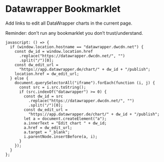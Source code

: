 # Datawrapper Bookmarklet

Add links to edit all DataWrapper charts in the current page.

Reminder: don’t run any bookmarklet you don’t trust/understand.

```
javascript: () => {
  if (window.location.hostname == "datawrapper.dwcdn.net") {
    const dw_id = window.location.href
      .replace("https://datawrapper.dwcdn.net/", "")
      .split("/")[0];
    const dw_edit_url =
      "https://app.datawrapper.de/chart/" + dw_id + "/publish";
    location.href = dw_edit_url;
  } else {
    document.querySelectorAll("iframe").forEach(function (i, j) {
      const src = i.src.toString();
      if (src.indexOf("datawrapper") >= 0) {
        const dw_id = src
          .replace("https://datawrapper.dwcdn.net/", "")
          .split("/")[0];
        const dw_edit_url =
          "https://app.datawrapper.de/chart/" + dw_id + "/publish";
        let a = document.createElement("a");
        a.innerText = "Edit chart " + dw_id;
        a.href = dw_edit_url;
        a.target = "_blank";
        i.parentNode.insertBefore(a, i);
      }
    });
  }
};
```
